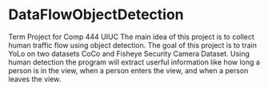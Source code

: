 # DataFlowObjectDetection
Term Project for Comp 444 UIUC
The main idea of this project is to collect human traffic flow using object detection. The goal of this project is to train YoLo on two datasets CoCo and Fisheye Security Camera Dataset. Using human detection the program will extract userful information like how long a person is in the view, when a person enters the view, and when a person leaves the view.
